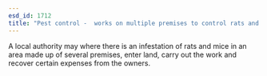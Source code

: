 ```yaml
---
esd_id: 1712
title: "Pest control -  works on multiple premises to control rats and mice"
---
```


A local authority may where there is an infestation of rats and mice in an area made up of several premises, enter land, carry out the work and recover certain expenses from the owners.

